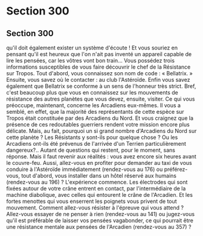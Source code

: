 # Section 300

## Section 300

qu'il doit également exister un système d'écoute ! Et vous souriez
en pensant qu'il est heureux que l'on n'ait pas inventé un
appareil capable de lire les pensées, car les vôtres vont bon
train... Vous possédez trois informations susceptibles de vous
faire découvrir le chef de la Résistance sur Tropos. Tout d'abord,
vous connaissez son nom de code : « Bellatrix. » Ensuite, vous
savez où le contacter : au club l'Astéroïde. Enfin vous savez
également que Bellatrix se conforme à un sens de l'honneur très
strict. Bref, c'est beaucoup plus que vous en connaissez sur les
mouvements de résistance des autres planètes que vous devez,
ensuite, visiter. Ce qui vous préoccupe, maintenant, concerne les
Arcadiens eux-mêmes. Il vous a semblé, en effet, que la majorité
des représentants de cette espèce sur Tropos était constituée par
des Arcadiens du Nord. Et vous craignez que la présence de ces
redoutables guerriers rendent votre mission encore plus délicate.
Mais, au fait, pourquoi un si grand nombre d'Arcadiens du Nord
sur cette planète ? Les Résistants y sont-ils pour quelque chose ?
Ou les Arcadiens ont-ils été prévenus de l'arrivée d'un Terrien
particulièrement dangereux?.. Autant de questions qui restent,
pour le moment, sans réponse. Mais il faut revenir aux réalités :
vous avez encore six heures avant le couvre-feu. Aussi, allez-vous
en profiter pour demander au taxi de vous conduire à l'Astéroïde
immédiatement (rendez-vous au 176) ou préférez-vous, tout
d'abord, vous installer dans un hôtel réservé aux humains
(rendez-vous au 196) ?
L'expérience commence. Les électrodes qui sont fixées autour de
votre crâne entrent en contact, par l'intermédiaire de la machine
diabolique, avec celles qui entourent le crâne de l'Arcadien. Et les
fortes menottes qui vous enserrent les poignets vous privent de
tout mouvement. Comment allez-vous résister à l'épreuve qui
vous attend ? Allez-vous essayer de ne penser à rien (rendez-vous
au 141) ou jugez-vous qu'il est préférable de laisser vos pensées
vagabonder, ce qui pourrait être une résistance mentale aux
pensées de l'Arcadien (rendez-vous au 357) ?